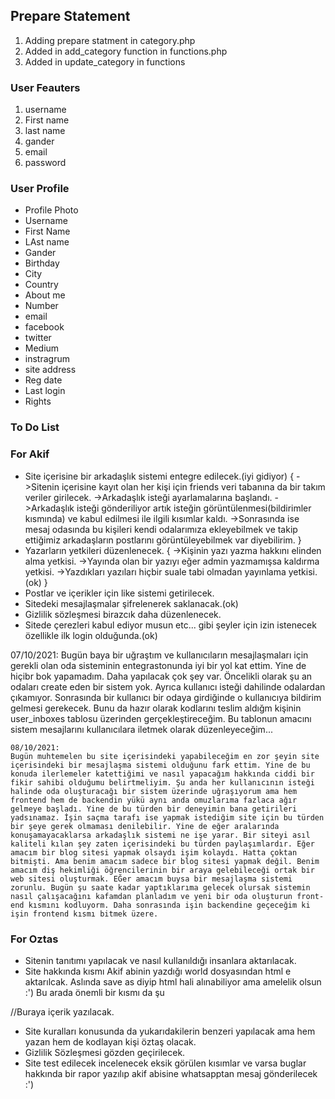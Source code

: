## Prepare Statement

1. Adding prepare statment in category.php
2. Added in add_category function in functions.php
3. Added in update_category in functions

### User Feauters

1. username
2. First name
3. last name
4. gander
5. email
6. password

### User Profile

- Profile Photo
- Username
- First Name
- LAst name
- Gander
- Birthday
- City
- Country
- About me
- Number
- email
- facebook
- twitter
- Medium
- instragrum
- site address
- Reg date
- Last login
- Rights


### To Do List
 ### For Akif
   - Site içerisine bir arkadaşlık sistemi entegre edilecek.(iyi gidiyor)
    {
        ->Sitenin içerisine kayıt olan her kişi için friends veri tabanına da bir takım veriler girilecek.
        ->Arkadaşlık isteği ayarlamalarına başlandı.
        ->Arkadaşlık isteği gönderiliyor artık isteğin görüntülenmesi(bildirimler kısmında) ve kabul edilmesi ile ilgili kısımlar kaldı.
        ->Sonrasında ise mesaj odasında bu kişileri kendi odalarımıza ekleyebilmek ve takip ettiğimiz arkadaşların postlarını görüntüleyebilmek var diyebilirim.
    }
   - Yazarların yetkileri düzenlenecek. 
    {
        ->Kişinin yazı yazma hakkını elinden alma yetkisi.
        ->Yayında olan bir yazıyı eğer admin yazmamışsa kaldırma yetkisi.
        ->Yazdıkları yazıları hiçbir suale tabi olmadan yayınlama yetkisi.(ok)
    }
   - Postlar ve içerikler için like sistemi getirilecek.
   - Sitedeki mesajlaşmalar şifrelenerek saklanacak.(ok)
   - Gizlilik sözleşmesi birazcık daha düzenlenecek. 
   - Sitede çerezleri kabul ediyor musun etc... gibi şeyler için izin istenecek özellikle ilk login olduğunda.(ok)


   07/10/2021:
    Bugün baya bir uğraştım ve kullanıcıların mesajlaşmaları için gerekli olan oda sisteminin entegrastonunda iyi bir yol kat ettim. Yine de hiçibr bok yapamadım. Daha yapılacak çok şey var. Öncelikli olarak şu an odaları create eden bir sistem yok. Ayrıca kullanıcı isteği dahilinde odalardan çıkamıyor. Sonrasında bir kullanıcı bir odaya girdiğinde o kullanıcıya bildirim gelmesi gerekecek. Bunu da hazır olarak kodlarını teslim aldığm kişinin user_inboxes tablosu üzerinden gerçekleştireceğim. Bu tablonun amacını sistem 
    mesajlarını kullanıcılara iletmek olarak düzenleyeceğim...

    08/10/2021:
    Bugün muhtemelen bu site içerisindeki yapabileceğim en zor şeyin site içerisindeki bir mesajlaşma sistemi olduğunu fark ettim. Yine de bu konuda ilerlemeler katettiğimi ve nasıl yapacağım hakkında ciddi bir fikir sahibi olduğumu belirtmeliyim. Şu anda her kullanıcının isteği halinde oda oluşturacağı bir sistem üzerinde uğraşıyorum ama hem frontend hem de backendin yükü aynı anda omuzlarıma fazlaca ağır gelmeye başladı. Yine de bu türden bir deneyimin bana getirileri yadsınamaz. İşin saçma tarafı ise yapmak istediğim site için bu türden bir şeye gerek olmaması denilebilir. Yine de eğer aralarında konuşamayacaklarsa arkadaşlık sistemi ne işe yarar. Bir siteyi asıl kaliteli kılan şey zaten içerisindeki bu türden paylaşımlardır. Eğer amacım bir blog sitesi yapmak olsaydı işim kolaydı. Hatta çoktan bitmişti. Ama benim amacım sadece bir blog sitesi yapmak değil. Benim amacım diş hekimliği öğrencilerinin bir araya gelebileceği ortak bir web sitesi oluşturmak. EĞer amacım buysa bir mesajlaşma sistemi zorunlu. Bugün şu saate kadar yaptıklarıma gelecek olursak sistemin nasıl çalışacağını kafamdan planladım ve yeni bir oda oluşturun front-end kısmını kodluyorm. Daha sonrasında işin backendine geçeceğim ki işin frontend kısmı bitmek üzere.

   
   

 ### For Oztas
 - Sitenin tanıtımı yapılacak ve nasıl kullanıldığı insanlara aktarılacak.
 - Site hakkında kısmı Akif abinin yazdığı world dosyasından html e aktarılcak. Aslında save as diyip html hali alınabiliyor ama amelelik olsun :') Bu arada önemli bir kısmı da şu
 <div class="container">
    <div class="row">
        <div class="col-md-{istenen genislik degeri 1-13 arasında}">
            //Buraya içerik yazılacak.
        </div>
    </div>
 </div>

 - Site kuralları konusunda da yukarıdakilerin benzeri yapılacak ama hem yazan hem de kodlayan kişi öztaş olacak.
 - Gizlilik Sözleşmesi gözden geçirilecek.
 - Site test edilecek incelenecek eksik görülen kısımlar ve varsa buglar hakkında bir rapor yazılıp akif abisine whatsapptan mesaj gönderilecek :')
